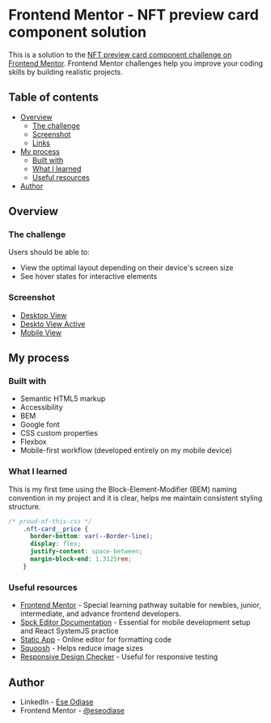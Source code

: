 # Frontend Mentor - NFT preview card component solution

This is a solution to the [NFT preview card component challenge on Frontend Mentor](https://www.frontendmentor.io/challenges/nft-preview-card-component-SbdUL_w0U). Frontend Mentor challenges help you improve your coding skills by building realistic projects. 

## Table of contents

- [Overview](#overview)
  - [The challenge](#the-challenge)
  - [Screenshot](#screenshot)
  - [Links](#links)
- [My process](#my-process)
  - [Built with](#built-with)
  - [What I learned](#what-i-learned)
  - [Useful resources](#useful-resources)
- [Author](#author)

## Overview

### The challenge

Users should be able to:

- View the optimal layout depending on their device's screen size
- See hover states for interactive elements

### Screenshot

- [Desktop View](./src/screenshot/desktop-view.jpg)
- [Deskto View Active](./src/screenshot/desktop-view-active.jpg)
- [Mobile View](./src/screenshot/mobile-view.jpg)

## My process

### Built with

- Semantic HTML5 markup
- Accessibility
- BEM 
- Google font
- CSS custom properties
- Flexbox
- Mobile-first workflow (developed entirely on my mobile device)

### What I learned

This is my first time using the Block-Element-Modifier (BEM) naming convention in my project and it is clear, helps me maintain consistent styling structure.

```css
/* proud-of-this-css */
    .nft-card__price {
      border-bottom: var(--Border-line);
      display: flex;
      justify-content: space-between;
      margin-block-end: 1.3125rem;
    }
```

### Useful resources

- [Frontend Mentor](https://www.frontendmentor.io/learning-paths) - Special learning pathway suitable for newbies, junior, intermediate, and advance frontend developers.
- [Spck Editor Documentation](https://spck.io/documentation) - Essential for mobile development setup and React SystemJS practice
- [Static App](https://static.app/) - Online editor for formatting code
- [Squoosh](https://squoosh.app/) - Helps reduce image sizes
- [Responsive Design Checker](https://www.responsivedesignchecker.com) - Useful for responsive testing

## Author

- LinkedIn - [Ese Odiase](https://ng.linkedin.com/in/ese-g-odiase-220576196)
- Frontend Mentor - [@eseodiase](https://www.frontendmentor.io/profile/eseodiase)


